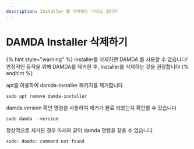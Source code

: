 ```yaml
---
description: Installer 를 삭제하는 가이드 입니다
---
```


# DAMDA Installer 삭제하기

{% hint style="warning" %}
Installer를 삭제하면 DAMDA 를 사용할 수 없습니다! 안정적인 동작을 위해 DAMDA를 제거한 후, Installer를 삭제하는 것을 권장합니다
{% endhint %}



apt를 이용하여 damda-installer 패키지를 제거합니다

```shell
sudo apt remove damda-installer
```

damda version 확인 명령을 사용하여 제거가 완료 되었는지 확인할 수 있습니다

```shell
sudo damda --version
```

정상적으로 제거된 경우 아래와 같이 damda 명령을 찾을 수 없습니다

```shell
sudo: damda: command not found
```
